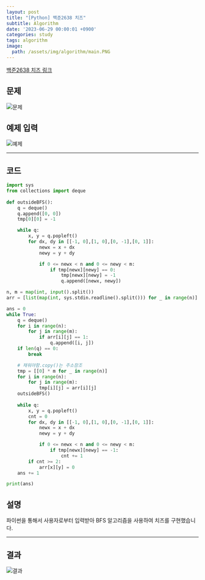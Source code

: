 ```yaml
---
layout: post
title: "[Python] 백준2638 치즈"
subtitle: Algorithm
date: '2023-06-29 00:00:01 +0900'
categories: study
tags: algorithm
image:
  path: /assets/img/algorithm/main.PNG
---
```


[백준2638 치즈 링크](https://www.acmicpc.net/problem/2638)

<!--more-->

## 문제
![문제](/assets/img/algorithm/230626/문제-치즈.PNG)

## 예제 입력
![예제](/assets/img/algorithm/230626/예제-치즈.PNG)

---

## 코드
```Python
import sys
from collections import deque
    
def outsideBFS():
    q = deque()
    q.append([0, 0])
    tmp[0][0] = -1

    while q:
        x, y = q.popleft()
        for dx, dy in [[-1, 0],[1, 0],[0, -1],[0, 1]]:
            newx = x + dx
            newy = y + dy

            if 0 <= newx < n and 0 <= newy < m:
                if tmp[newx][newy] == 0:
                    tmp[newx][newy] = -1
                    q.append([newx, newy])

n, m = map(int, input().split())
arr = [list(map(int, sys.stdin.readline().split())) for _ in range(n)]

ans = 0
while True:
    q = deque()
    for i in range(n):
        for j in range(m):
            if arr[i][j] == 1:
                q.append([i, j])
    if len(q) == 0:
        break

    # 채워야함.copy()는 주소참조
    tmp = [[0] * m for _ in range(n)]
    for i in range(n):
        for j in range(m):
            tmp[i][j] = arr[i][j]
    outsideBFS()
    
    while q:
        x, y = q.popleft()
        cnt = 0
        for dx, dy in [[-1, 0],[1, 0],[0, -1],[0, 1]]:
            newx = x + dx
            newy = y + dy

            if 0 <= newx < n and 0 <= newy < m:
                if tmp[newx][newy] == -1:
                    cnt += 1
        if cnt >= 2:
            arr[x][y] = 0
    ans += 1

print(ans)
```
## 설명
파이썬을 통해서 사용자로부터 입력받아 BFS 알고리즘을 사용하여 치즈를 구현했습니다. <br>

---

## 결과
![결과](/assets/img/algorithm/230626/결과-치즈.PNG)
